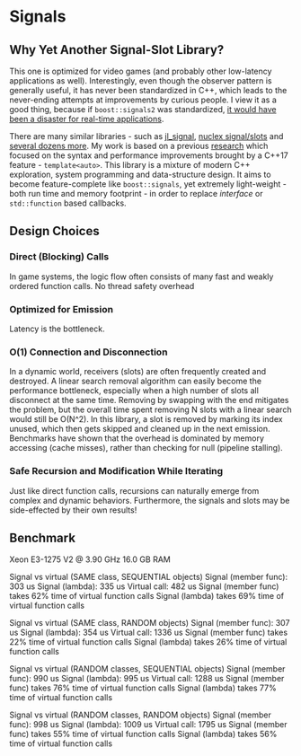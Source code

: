 # Signals

## Why Yet Another Signal-Slot Library?
This one is optimized for video games (and probably other low-latency applications as well). Interestingly, even though the observer pattern is generally useful, it has never been standardized in C++, which leads to the never-ending attempts at improvements by curious people. I view it as a good thing, because if `boost::signals2` was standardized, [it would have been a disaster for real-time applications](https://stackoverflow.com/questions/22416860/is-boostsignals2-overkill-for-simple-applications).

There are many similar libraries - such as [jl_signal](http://hoyvinglavin.com/2012/08/06/jl_signal/), [nuclex signal/slots](http://blog.nuclex-games.com/2019/10/nuclex-signal-slot-benchmarks/) and [several dozens more](https://github.com/NoAvailableAlias/signal-slot-benchmarks). My work is based on a previous [research](https://github.com/TheWisp/ImpossiblyFastEventCPP17) which focused on the syntax and performance improvements brought by a C++17 feature - `template<auto>`. This library is a mixture of modern C++ exploration, system programming and data-structure design. It aims to become feature-complete like `boost::signals`, yet extremely light-weight - both run time and memory footprint - in order to replace _interface_ or `std::function` based callbacks.

## Design Choices

### Direct (Blocking) Calls
In game systems, the logic flow often consists of many fast and weakly ordered function calls. 
No thread safety overhead

### Optimized for Emission
Latency is the bottleneck.

### O(1) Connection and Disconnection
In a dynamic world, receivers (slots) are often frequently created and destroyed. A linear search removal algorithm can easily become the performance bottleneck, especially when a high number of slots all disconnect at the same time. Removing by swapping with the end mitigates the problem, but the overall time spent removing N slots with a linear search would still be O(N^2). In this library, a slot is removed by marking its index unused, which then gets skipped and cleaned up in the next emission. Benchmarks have shown that the overhead is dominated by memory accessing (cache misses), rather than checking for null (pipeline stalling).

### Safe Recursion and Modification While Iterating
Just like direct function calls, recursions can naturally emerge from complex and dynamic behaviors. Furthermore, the signals and slots may be side-effected by their own results!

## Benchmark

Xeon E3-1275 V2 @ 3.90 GHz 16.0 GB RAM

Signal vs virtual (SAME class, SEQUENTIAL objects)
Signal (member func): 303 us
Signal (lambda): 335 us
Virtual call: 482 us
Signal (member func) takes 62% time of virtual function calls
Signal (lambda) takes 69% time of virtual function calls


Signal vs virtual (SAME class, RANDOM objects)
Signal (member func): 307 us
Signal (lambda): 354 us
Virtual call: 1336 us
Signal (member func) takes 22% time of virtual function calls
Signal (lambda) takes 26% time of virtual function calls


Signal vs virtual (RANDOM classes, SEQUENTIAL objects)
Signal (member func): 990 us
Signal (lambda): 995 us
Virtual call: 1288 us
Signal (member func) takes 76% time of virtual function calls
Signal (lambda) takes 77% time of virtual function calls


Signal vs virtual (RANDOM classes, RANDOM objects)
Signal (member func): 998 us
Signal (lambda): 1009 us
Virtual call: 1795 us
Signal (member func) takes 55% time of virtual function calls
Signal (lambda) takes 56% time of virtual function calls


